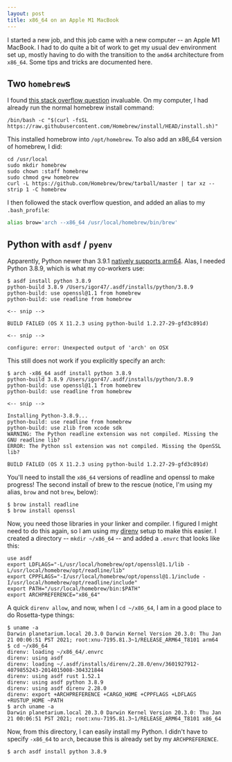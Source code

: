 ```yaml
---
layout: post
title: x86_64 on an Apple M1 MacBook
---
```


I started a new job, and this job came with a new computer -- an Apple M1 MacBook.
I had to do quite a bit of work to get my usual dev environment set up, mostly having to do with the transition to the `amd64` architecture from `x86_64`.
Some tips and tricks are documented here.

## Two `homebrew`s

I found [this stack overflow question](https://stackoverflow.com/a/64951025/153995) invaluable.
On my computer, I had already run the normal homebrew install command:

```
/bin/bash -c "$(curl -fsSL https://raw.githubusercontent.com/Homebrew/install/HEAD/install.sh)"
```

This installed homebrow into `/opt/homebrew`.
To also add an x86_64 version of homebrew, I did:

```
cd /usr/local
sudo mkdir homebrew
sudo chown :staff homebrew
sudo chmod g+w homebrew
curl -L https://github.com/Homebrew/brew/tarball/master | tar xz --strip 1 -C homebrew
```

I then followed the stack overflow question, and added an alias to my `.bash_profile`:

```bash
alias brow='arch --x86_64 /usr/local/homebrew/bin/brew'
```

## Python with `asdf` / `pyenv`

Apparently, Python newer than 3.9.1 [natively supports arm64](https://github.com/pyenv/pyenv/issues/1768).
Alas, I needed Python 3.8.9, which is what my co-workers use:

```
$ asdf install python 3.8.9
python-build 3.8.9 /Users/igor47/.asdf/installs/python/3.8.9
python-build: use openssl@1.1 from homebrew
python-build: use readline from homebrew

<-- snip -->

BUILD FAILED (OS X 11.2.3 using python-build 1.2.27-29-gfd3c891d)

<-- snip -->

configure: error: Unexpected output of 'arch' on OSX
```

This still does not work if you explicitly specify an arch:

```
$ arch -x86_64 asdf install python 3.8.9
python-build 3.8.9 /Users/igor47/.asdf/installs/python/3.8.9
python-build: use openssl@1.1 from homebrew
python-build: use readline from homebrew

<-- snip -->

Installing Python-3.8.9...
python-build: use readline from homebrew
python-build: use zlib from xcode sdk
WARNING: The Python readline extension was not compiled. Missing the GNU readline lib?
ERROR: The Python ssl extension was not compiled. Missing the OpenSSL lib?

BUILD FAILED (OS X 11.2.3 using python-build 1.2.27-29-gfd3c891d)
```

You'll need to install the `x86_64` versions of readline and openssl to make progress!
The second install of brew to the rescue (notice, I'm using my alias, `brow` and not `brew`, below):

```
$ brow install readline
$ brow install openssl
```

Now, you need those libraries in your linker and compiler.
I figured I might need to do this again, so I am using my [direnv](https://github.com/asdf-community/asdf-direnv) setup to make this easier.
I created a directory -- `mkdir ~/x86_64` -- and added a `.envrc` that looks like this:

```
use asdf
export LDFLAGS="-L/usr/local/homebrew/opt/openssl@1.1/lib -L/usr/local/homebrew/opt/readline/lib"
export CPPFLAGS="-I/usr/local/homebrew/opt/openssl@1.1/include -I/usr/local/homebrew/opt/readline/include"
export PATH="/usr/local/homebrew/bin:$PATH"
export ARCHPREFERENCE="x86_64"
```

A quick `direnv allow`, and now, when I `cd ~/x86_64`, I am in a good place to do Rosetta-type things:

```
$ uname -a
Darwin planetarium.local 20.3.0 Darwin Kernel Version 20.3.0: Thu Jan 21 00:06:51 PST 2021; root:xnu-7195.81.3~1/RELEASE_ARM64_T8101 arm64
$ cd ~/x86_64
direnv: loading ~/x86_64/.envrc
direnv: using asdf
direnv: loading ~/.asdf/installs/direnv/2.28.0/env/3601927912-4079855243-2014015008-304321844
direnv: using asdf rust 1.52.1
direnv: using asdf python 3.8.9
direnv: using asdf direnv 2.28.0
direnv: export +ARCHPREFERENCE +CARGO_HOME +CPPFLAGS +LDFLAGS +RUSTUP_HOME ~PATH
$ arch uname -a
Darwin planetarium.local 20.3.0 Darwin Kernel Version 20.3.0: Thu Jan 21 00:06:51 PST 2021; root:xnu-7195.81.3~1/RELEASE_ARM64_T8101 x86_64
```

Now, from this directory, I can easily install my Python.
I didn't have to specify `-x86_64` to `arch`, because this is already set by my `ARCHPREFERENCE`.

```
$ arch asdf install python 3.8.9
```
